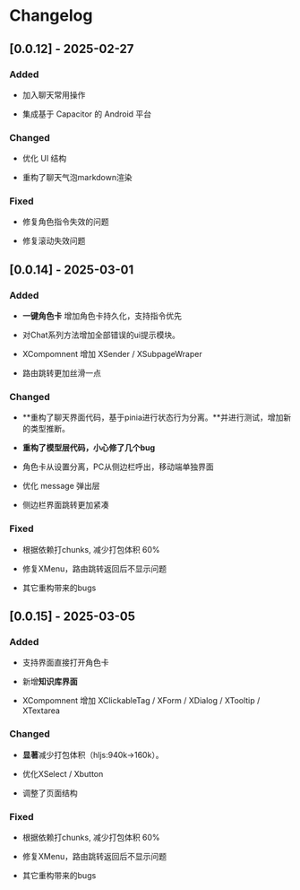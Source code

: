 # Changelog

## [0.0.12] - 2025-02-27

### Added

- 加入聊天常用操作

- 集成基于 Capacitor 的 Android 平台


### Changed

- 优化 UI 结构

- 重构了聊天气泡markdown渲染

### Fixed

- 修复角色指令失效的问题

- 修复滚动失效问题

## [0.0.14] - 2025-03-01

### Added

- **一键角色卡** 增加角色卡持久化，支持指令优先

- 对Chat系列方法增加全部错误的ui提示模块。

- XCompomnent 增加 XSender / XSubpageWraper 

- 路由跳转更加丝滑一点


### Changed

- **重构了聊天界面代码，基于pinia进行状态行为分离。**并进行测试，增加新的类型推断。

- **重构了模型层代码，小心修了几个bug**

- 角色卡从设置分离，PC从侧边栏呼出，移动端单独界面

- 优化 message 弹出层

- 侧边栏界面跳转更加紧凑

### Fixed

- 根据依赖打chunks, 减少打包体积 60%

- 修复XMenu，路由跳转返回后不显示问题

- 其它重构带来的bugs

## [0.0.15] - 2025-03-05

### Added

- 支持界面直接打开角色卡

- 新增**知识库界面**

- XCompomnent 增加 XClickableTag / XForm / XDialog / XTooltip / XTextarea

### Changed

- **显著**减少打包体积（hljs:940k->160k）。

- 优化XSelect / Xbutton 

- 调整了页面结构

### Fixed

- 根据依赖打chunks, 减少打包体积 60%

- 修复XMenu，路由跳转返回后不显示问题

- 其它重构带来的bugs